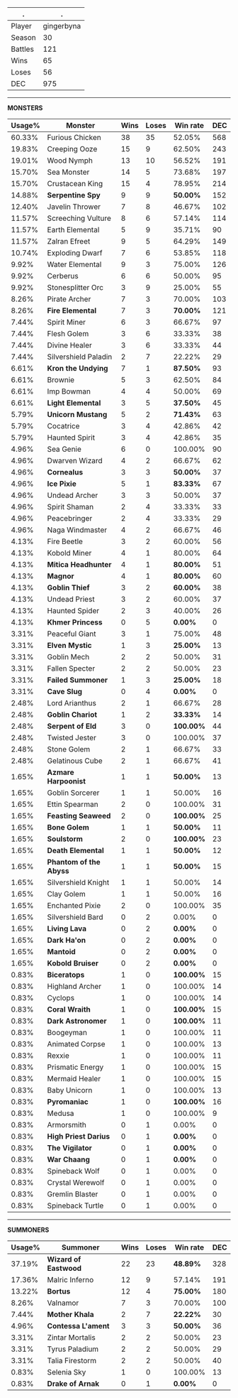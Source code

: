 .|.
|-|-
Player|gingerbyna
Season|30
Battles|121
Wins|65
Loses|56
DEC|975

---
**MONSTERS**

Usage%|Monster|Wins|Loses|Win rate|DEC|
-|-|-|-|-|-|
60.33%|Furious Chicken|38|35|52.05%|568|
19.83%|Creeping Ooze|15|9|62.50%|243|
19.01%|Wood Nymph|13|10|56.52%|191|
15.70%|Sea Monster|14|5|73.68%|197|
15.70%|Crustacean King|15|4|78.95%|214|
14.88%|**Serpentine Spy**|9|9|**50.00%**|152|
12.40%|Javelin Thrower|7|8|46.67%|102|
11.57%|Screeching Vulture|8|6|57.14%|114|
11.57%|Earth Elemental|5|9|35.71%|90|
11.57%|Zalran Efreet|9|5|64.29%|149|
10.74%|Exploding Dwarf|7|6|53.85%|118|
9.92%|Water Elemental|9|3|75.00%|126|
9.92%|Cerberus|6|6|50.00%|95|
9.92%|Stonesplitter Orc|3|9|25.00%|55|
8.26%|Pirate Archer|7|3|70.00%|103|
8.26%|**Fire Elemental**|7|3|**70.00%**|121|
7.44%|Spirit Miner|6|3|66.67%|97|
7.44%|Flesh Golem|3|6|33.33%|38|
7.44%|Divine Healer|3|6|33.33%|44|
7.44%|Silvershield Paladin|2|7|22.22%|29|
6.61%|**Kron the Undying**|7|1|**87.50%**|93|
6.61%|Brownie|5|3|62.50%|84|
6.61%|Imp Bowman|4|4|50.00%|69|
6.61%|**Light Elemental**|3|5|**37.50%**|45|
5.79%|**Unicorn Mustang**|5|2|**71.43%**|63|
5.79%|Cocatrice|3|4|42.86%|42|
5.79%|Haunted Spirit|3|4|42.86%|35|
4.96%|Sea Genie|6|0|100.00%|90|
4.96%|Dwarven Wizard|4|2|66.67%|62|
4.96%|**Cornealus**|3|3|**50.00%**|37|
4.96%|**Ice Pixie**|5|1|**83.33%**|67|
4.96%|Undead Archer|3|3|50.00%|37|
4.96%|Spirit Shaman|2|4|33.33%|33|
4.96%|Peacebringer|2|4|33.33%|29|
4.96%|Naga Windmaster|4|2|66.67%|46|
4.13%|Fire Beetle|3|2|60.00%|56|
4.13%|Kobold Miner|4|1|80.00%|64|
4.13%|**Mitica Headhunter**|4|1|**80.00%**|51|
4.13%|**Magnor**|4|1|**80.00%**|60|
4.13%|**Goblin Thief**|3|2|**60.00%**|38|
4.13%|Undead Priest|3|2|60.00%|37|
4.13%|Haunted Spider|2|3|40.00%|26|
4.13%|**Khmer Princess**|0|5|**0.00%**|0|
3.31%|Peaceful Giant|3|1|75.00%|48|
3.31%|**Elven Mystic**|1|3|**25.00%**|13|
3.31%|Goblin Mech|2|2|50.00%|31|
3.31%|Fallen Specter|2|2|50.00%|23|
3.31%|**Failed Summoner**|1|3|**25.00%**|18|
3.31%|**Cave Slug**|0|4|**0.00%**|0|
2.48%|Lord Arianthus|2|1|66.67%|28|
2.48%|**Goblin Chariot**|1|2|**33.33%**|14|
2.48%|**Serpent of Eld**|3|0|**100.00%**|44|
2.48%|Twisted Jester|3|0|100.00%|37|
2.48%|Stone Golem|2|1|66.67%|33|
2.48%|Gelatinous Cube|2|1|66.67%|41|
1.65%|**Azmare Harpoonist**|1|1|**50.00%**|13|
1.65%|Goblin Sorcerer|1|1|50.00%|16|
1.65%|Ettin Spearman|2|0|100.00%|31|
1.65%|**Feasting Seaweed**|2|0|**100.00%**|25|
1.65%|**Bone Golem**|1|1|**50.00%**|11|
1.65%|**Soulstorm**|2|0|**100.00%**|23|
1.65%|**Death Elemental**|1|1|**50.00%**|12|
1.65%|**Phantom of the Abyss**|1|1|**50.00%**|15|
1.65%|Silvershield Knight|1|1|50.00%|14|
1.65%|Clay Golem|1|1|50.00%|16|
1.65%|Enchanted Pixie|2|0|100.00%|35|
1.65%|Silvershield Bard|0|2|0.00%|0|
1.65%|**Living Lava**|0|2|**0.00%**|0|
1.65%|**Dark Ha'on**|0|2|**0.00%**|0|
1.65%|**Mantoid**|0|2|**0.00%**|0|
1.65%|**Kobold Bruiser**|0|2|**0.00%**|0|
0.83%|**Biceratops**|1|0|**100.00%**|15|
0.83%|Highland Archer|1|0|100.00%|14|
0.83%|Cyclops|1|0|100.00%|14|
0.83%|**Coral Wraith**|1|0|**100.00%**|15|
0.83%|**Dark Astronomer**|1|0|**100.00%**|11|
0.83%|Boogeyman|1|0|100.00%|11|
0.83%|Animated Corpse|1|0|100.00%|13|
0.83%|Rexxie|1|0|100.00%|11|
0.83%|Prismatic Energy|1|0|100.00%|15|
0.83%|Mermaid Healer|1|0|100.00%|15|
0.83%|Baby Unicorn|1|0|100.00%|13|
0.83%|**Pyromaniac**|1|0|**100.00%**|16|
0.83%|Medusa|1|0|100.00%|9|
0.83%|Armorsmith|0|1|0.00%|0|
0.83%|**High Priest Darius**|0|1|**0.00%**|0|
0.83%|**The Vigilator**|0|1|**0.00%**|0|
0.83%|**War Chaang**|0|1|**0.00%**|0|
0.83%|Spineback Wolf|0|1|0.00%|0|
0.83%|Crystal Werewolf|0|1|0.00%|0|
0.83%|Gremlin Blaster|0|1|0.00%|0|
0.83%|Spineback Turtle|0|1|0.00%|0|

---
**SUMMONERS**

Usage%|Summoner|Wins|Loses|Win rate|DEC|
-|-|-|-|-|-|
37.19%|**Wizard of Eastwood**|22|23|**48.89%**|328|
17.36%|Malric Inferno|12|9|57.14%|191|
13.22%|**Bortus**|12|4|**75.00%**|180|
8.26%|Valnamor|7|3|70.00%|100|
7.44%|**Mother Khala**|2|7|**22.22%**|30|
4.96%|**Contessa L'ament**|3|3|**50.00%**|36|
3.31%|Zintar Mortalis|2|2|50.00%|23|
3.31%|Tyrus Paladium|2|2|50.00%|29|
3.31%|Talia Firestorm|2|2|50.00%|40|
0.83%|Selenia Sky|1|0|100.00%|13|
0.83%|**Drake of Arnak**|0|1|**0.00%**|0|
